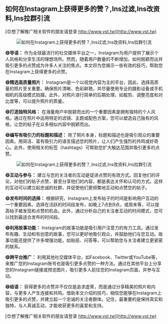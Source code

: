 ## **如何在Instagram上获得更多的赞？,Ins过滤,Ins改资料,Ins拉群引流**

[😍想了解推广相关软件的朋友请登录 http://www.vst.tw](http://www.vst.tw)

 <center><img src="https://vst.tw/MP4/tuiguang/png/1.png" alt="如何在Instagram上获得更多的赞？,Ins过滤,Ins改资料,Ins拉群引流"></center>

**😄导语：**
作为全球最流行的社交媒体平台之一，Instagram为用户提供了展示个人风格和分享生活的理想场所。然而，随着用户数量的不断增加，如何脱颖而出并吸引更多的点赞成为许多人关注的焦点。本文将为您揭示一些有效的技巧，帮助您在Instagram上获得更多的点赞。

**😄精选高质量照片：**
Instagram是一个以视觉内容为主的平台，因此，选择高质量的照片至关重要。确保照片清晰、色彩鲜艳，并尽量使用专业的摄影设备或手机相机的高级模式拍摄。此外，对照片进行简单的后期处理，如裁剪、调整亮度和对比度等，可以提升照片的质量。

**😄打造独特风格：**
在海量用户中脱颖而出的一个重要因素是拥有独特的个人风格。通过在照片中运用特定的滤镜、主题或配色方案，您可以塑造自己独有的风格，让您的帖子在众多相似内容中脱颖而出。

**😄编写有吸引力的标题和描述：**
除了照片本身，标题和描述也是吸引观众的重要因素。用简洁、富有吸引力的语言描述您的照片，让人们产生强烈的共鸣或好奇心。此外，使用相关的标签（hashtags）可帮助您扩大触达范围并吸引更多的点赞。

 <center><img src="https://vst.tw/MP4/tuiguang/png/2.png" alt="如何在Instagram上获得更多的赞？,Ins过滤,Ins改资料,Ins拉群引流"></center>

**😄互动与参与：**
建立与您的关注者的互动是促进点赞的有效方式。回复他们的评论，对他们的帖子点赞，甚至分享他们的内容，都是表达关怀和认可的方式。这样的互动可以建立起忠诚的社群，并促使他们更频繁地互动和点赞您的帖子。

**😄发布时间的选择：**
根据研究，Instagram上发布帖子的时间是影响用户互动的一个重要因素。选择在活跃的时间段发布，如晚上7点到9点，或周末等，可以提高帖子被发现和点赞的机会。此外，通过分析自己的关注者互动的时间模式，您可以找到最适合发布的时间段。

**😄利用故事功能：**
Instagram的故事功能是吸引用户注意力的有力工具。通过发布有趣、生动和有创意的故事，您可以更好地吸引观众，并鼓励他们与您互动。故事功能还提供了许多增强功能，如贴纸、问答等，可以帮助您与关注者建立更紧密的联系。

**😄跨平台推广：**
利用其他社交媒体平台，如Facebook、Twitter或YouTube等，来推广您的Instagram账号也是吸引更多点赞的一种方法。通过在其他平台上分享您的Instagram链接或预览图片，吸引更多人前往您的Instagram页面，并参与互动。

**😄结语：**
获得更多的点赞并不仅仅是追求虚荣，而是通过分享精美的照片和内容，与更多人产生连接和共鸣。借助本文介绍的技巧，相信您能够在Instagram上吸引更多的点赞，并建立起一个忠诚的关注者群体。记住，最重要的是保持真实和独特，与人真诚互动，才能收获更多的喜爱和支持。

[😍想了解推广相关软件的朋友请登录 http://www.vst.tw](http://www.vst.tw)




